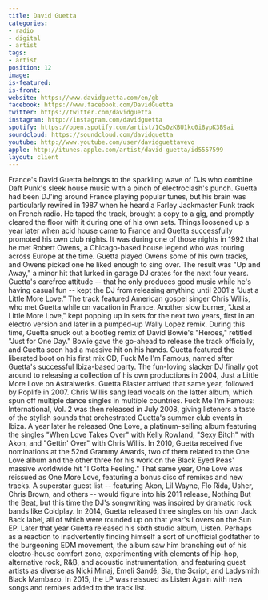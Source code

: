 ```yaml
---
title: David Guetta
categories:
- radio
- digital
- artist
tags:
- artist
position: 12
image: 
is-featured: 
is-front: 
website: https://www.davidguetta.com/en/gb
facebook: https://www.facebook.com/DavidGuetta
twitter: https://twitter.com/davidguetta
instagram: http://instagram.com/davidguetta
spotify: https://open.spotify.com/artist/1Cs0zKBU1kc0i8ypK3B9ai
soundcloud: https://soundcloud.com/davidguetta
youtube: http://www.youtube.com/user/davidguettavevo
apple: http://itunes.apple.com/artist/david-guetta/id5557599
layout: client
---
```


France's David Guetta belongs to the sparkling wave of DJs who combine Daft Punk's sleek house music with a pinch of electroclash's punch. Guetta had been DJ'ing around France playing popular tunes, but his brain was particularly rewired in 1987 when he heard a Farley Jackmaster Funk track on French radio. He taped the track, brought a copy to a gig, and promptly cleared the floor with it during one of his own sets. Things loosened up a year later when acid house came to France and Guetta successfully promoted his own club nights. It was during one of those nights in 1992 that he met Robert Owens, a Chicago-based house legend who was touring across Europe at the time. Guetta played Owens some of his own tracks, and Owens picked one he liked enough to sing over. The result was "Up and Away," a minor hit that lurked in garage DJ crates for the next four years. Guetta's carefree attitude -- that he only produces good music while he's having casual fun -- kept the DJ from releasing anything until 2001's "Just a Little More Love." The track featured American gospel singer Chris Willis, who met Guetta while on vacation in France. Another slow burner, "Just a Little More Love," kept popping up in sets for the next two years, first in an electro version and later in a pumped-up Wally Lopez remix. During this time, Guetta snuck out a bootleg remix of David Bowie's "Heroes," retitled "Just for One Day." Bowie gave the go-ahead to release the track officially, and Guetta soon had a massive hit on his hands. Guetta featured the liberated boot on his first mix CD, Fuck Me I'm Famous, named after Guetta's successful Ibiza-based party. The fun-loving slacker DJ finally got around to releasing a collection of his own productions in 2004, Just a Little More Love on Astralwerks. Guetta Blaster arrived that same year, followed by Poplife in 2007. Chris Willis sang lead vocals on the latter album, which spun off multiple dance singles in multiple countries. Fuck Me I'm Famous: International, Vol. 2 was then released in July 2008, giving listeners a taste of the stylish sounds that orchestrated Guetta's summer club events in Ibiza. A year later he released One Love, a platinum-selling album featuring the singles "When Love Takes Over" with Kelly Rowland, "Sexy Bitch" with Akon, and "Gettin' Over" with Chris Willis. In 2010, Guetta received five nominations at the 52nd Grammy Awards, two of them related to the One Love album and the other three for his work on the Black Eyed Peas' massive worldwide hit "I Gotta Feeling." That same year, One Love was reissued as One More Love, featuring a bonus disc of remixes and new tracks. A superstar guest list -- featuring Akon, Lil Wayne, Flo Rida, Usher, Chris Brown, and others -- would figure into his 2011 release, Nothing But the Beat, but this time the DJ's songwriting was inspired by dramatic rock bands like Coldplay. In 2014, Guetta released three singles on his own Jack Back label, all of which were rounded up on that year's Lovers on the Sun EP. Later that year Guetta released his sixth studio album, Listen. Perhaps as a reaction to inadvertently finding himself a sort of unofficial godfather to the burgeoning EDM movement, the album saw him branching out of his electro-house comfort zone, experimenting with elements of hip-hop, alternative rock, R&B, and acoustic instrumentation, and featuring guest artists as diverse as Nicki Minaj, Emeli Sandé, Sia, the Script, and Ladysmith Black Mambazo. In 2015, the LP was reissued as Listen Again with new songs and remixes added to the track list.